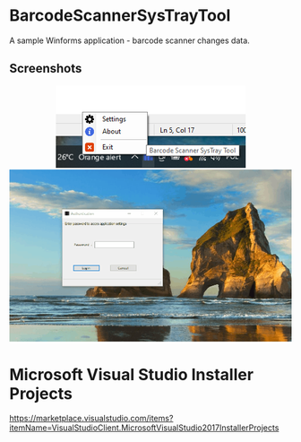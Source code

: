 # BarcodeScannerSysTrayTool
A sample Winforms application - barcode scanner changes data.

## Screenshots
<div align="center">

<img alt="screenshot01" src="./docs/BarcodeScannerSysTrayTool.png">

<img alt="gif" src="./docs/Animation.gif">
</div>


# Microsoft Visual Studio Installer Projects

https://marketplace.visualstudio.com/items?itemName=VisualStudioClient.MicrosoftVisualStudio2017InstallerProjects
